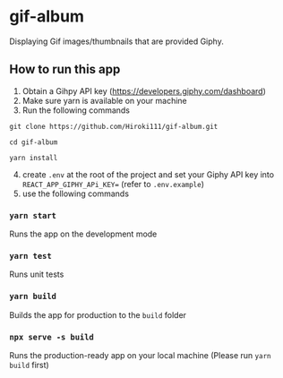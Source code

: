 # gif-album

Displaying Gif images/thumbnails that are provided Giphy.

## How to run this app

1. Obtain a Gihpy API key (https://developers.giphy.com/dashboard)
2. Make sure yarn is available on your machine
3. Run the following commands

```
git clone https://github.com/Hiroki111/gif-album.git

cd gif-album

yarn install
```
4. create `.env` at the root of the project and set your Giphy API key into `REACT_APP_GIPHY_APi_KEY=` (refer to `.env.example`)
5. use the following commands

### `yarn start`

Runs the app on the development mode

### `yarn test`

Runs unit tests

### `yarn build`

Builds the app for production to the `build` folder

### `npx serve -s build`

Runs the production-ready app on your local machine (Please run `yarn build` first)
